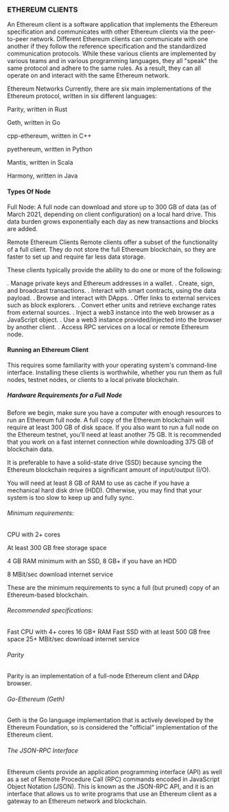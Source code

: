 ### ETHEREUM CLIENTS

An Ethereum client is a software application that implements the Ethereum specification and communicates with other Ethereum clients via the peer-to-peer network. Different Ethereum clients can communicate with one another if they follow the reference specification and the standardized communication protocols. While these various clients are implemented by various teams and in various programming languages, they all "speak" the same protocol and adhere to the same rules. As a result, they can all operate on and interact with the same Ethereum network.

Ethereum Networks
Currently, there are six main implementations of the Ethereum protocol, written in six different languages:

Parity, written in Rust

Geth, written in Go

cpp-ethereum, written in C++

pyethereum, written in Python

Mantis, written in Scala

Harmony, written in Java

#### Types Of Node

Full Node: A full node can download and store up to 300 GB of data (as of March 2021, depending on client configuration) on a local hard drive. This data burden grows exponentially each day as new transactions and blocks are added.

Remote Ethereum Clients
Remote clients offer a subset of the functionality of a full client. They do not store the full Ethereum blockchain, so they are faster to set up and require far less data storage.

These clients typically provide the ability to do one or more of the following:

. Manage private keys and Ethereum addresses in a wallet.
. Create, sign, and broadcast transactions.
. Interact with smart contracts, using the data payload.
. Browse and interact with DApps.
. Offer links to external services such as block explorers.
. Convert ether units and retrieve exchange rates from external sources.
. Inject a web3 instance into the web browser as a JavaScript object.
. Use a web3 instance provided/injected into the browser by another client.
. Access RPC services on a local or remote Ethereum node.


#### Running an Ethereum Client

This requires some familiarity with your operating system's command-line interface. Installing these clients is worthwhile, whether you run them as full nodes, testnet nodes, or clients to a local private blockchain.

##### Hardware Requirements for a Full Node

Before we begin, make sure you have a computer with enough resources to run an Ethereum full node. A full copy of the Ethereum blockchain will require at least 300 GB of disk space. If you also want to run a full node on the Ethereum testnet, you'll need at least another 75 GB. It is recommended that you work on a fast internet connection while downloading 375 GB of blockchain data.

It is preferable to have a solid-state drive (SSD) because syncing the Ethereum blockchain requires a significant amount of input/output (I/O).

You will need at least 8 GB of RAM to use as cache if you have a mechanical hard disk drive (HDD). Otherwise, you may find that your system is too slow to keep up and fully sync.

###### Minimum requirements:

CPU with 2+ cores

At least 300 GB free storage space

4 GB RAM minimum with an SSD, 8 GB+ if you have an HDD

8 MBit/sec download internet service

These are the minimum requirements to sync a full (but pruned) copy of an Ethereum-based blockchain.


###### Recommended specifications:

Fast CPU with 4+ cores
16 GB+ RAM
Fast SSD with at least 500 GB free space
25+ MBit/sec download internet service

###### Parity
Parity is an implementation of a full-node Ethereum client and DApp browser. 

###### Go-Ethereum (Geth)
Geth is the Go language implementation that is actively developed by the Ethereum Foundation, so is considered the "official" implementation of the Ethereum client.

###### The JSON-RPC Interface
Ethereum clients provide an application programming interface (API) as well as a set of Remote Procedure Call (RPC) commands encoded in JavaScript Object Notation (JSON). This is known as the JSON-RPC API, and it is an interface that allows us to write programs that use an Ethereum client as a gateway to an Ethereum network and blockchain.